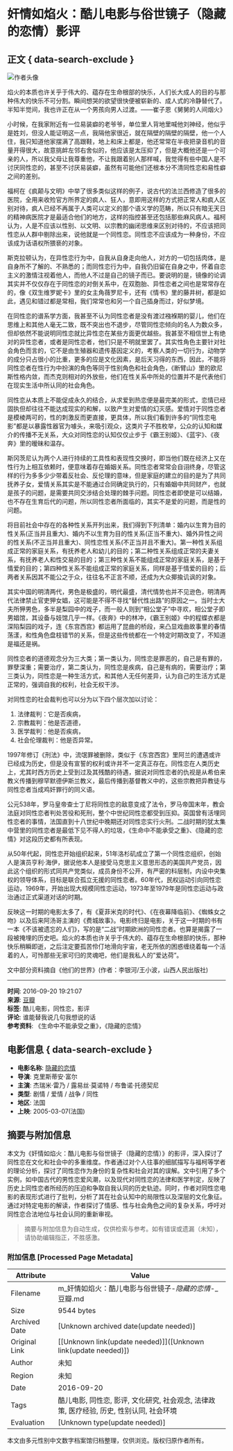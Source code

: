# 奸情如焰火：酷儿电影与俗世镜子（隐藏的恋情）影评

## 正文 { data-search-exclude }


![作者头像](https://img1.doubanio.com/icon/u2006789-28.jpg)

焰火的本质也许关乎于伟大的、蕴存在生命根部的快乐，人们长大成人的目的与那种伟大的快乐不可分割。瞬间想哭的欲望很快便被崭新的、成人式的冷静替代了。半知半觉间，我也许正在从一个男孩向男人过渡。——崔子恩《舅舅的人间烟火》

小时候，在我家附近有一位易装癖的老爷爷，单位里人背地里喊他刘神经，他似乎是姓刘，但没人能证明这一点，我隔他家很近，就在隔壁的隔壁的隔壁，他一个人住，我只知道他家摆满了高跟鞋，地上和床上都是，他还常常在半夜把录音机的音量开得很大，故意挑衅左邻右舍似的，他应该是太压抑了，但是大概他还是一个可亲的人，所以我父母让我尊重他，不让我跟着别人那样喊，我觉得有些中国人是不讨厌同性恋的，甚至不讨厌易装癖，虽然有可能他们还根本分不清同性恋和易性癖之间的差别。

福柯在《疯颠与文明》中举了很多类似这样的例子，说古代的法兰西修造了很多的医院，全用来收殓官方所界定的疯人、狂人，意即用这样的方式把正常人和疯人区别对待，疯人已经不再属于人类可以定义的那个语义学的范畴，所以只有暗无天日的精神病医院才是最适合他们的地方，这样的指控甚至还包括那些麻风病人。福柯认为，人是不应该以性别、以文明、以宗教的幽闭思维来区别对待的，不应该把同性恋从人群中剔除出来，说他就是一个同性恋。同性恋不应该成为一种身份，不应该成为话语权所猥亵的对象。

斯克拉顿认为，在异性恋行为中，自我从自身走向他人，对方的一切包括肉体，是自身所不了解的、不熟悉的；而同性恋行为中，自我仍旧留在自身之中，怀着自恋主义的激情注视着他人，而他人不过是自己的镜子而已。要说明的是，镜像的论调其实并不仅仅存在于同性恋的对倒关系中，在双胞胎、异性恋者之间也是常常存在的，像《双生维罗妮卡》里的女主角薇罗尼卡，还有《情书》里的藤井树，都是如此，遇见和错过都是常相，我们常常也和另一个自己插身而过，好似梦境。

在同性恋的谱系学方面，我甚至不认为同性恋者是没有渡过襁褓期的婴儿，他们在思维上和其他人毫无二致，既不突出也不退步，尽管同性恋倾向的名人为数众多，但却依然不能说明同性恋就比异性恋在某些方面更优越些。我甚至不相信世上有绝对的异性恋者，或者是同性恋者，他们只是不明就里罢了。其实性角色主要针对社会角色而言的，它不是由生殖器和遗传基因定义的，考察人类的一切行为，动物学的成分只占很小的比重，更多的应是文化因素，是后天习得的东西，因此，不能将同性恋者在性行为中扮演的角色等同于性别角色和社会角色，《断臂山》里的欧尼斯性格内敛，而杰克则相对的外放些，他们在性关系中所处的位置并不是代表他们在现实生活中所认同的社会角色。

同性恋从本质上不能促成永久的结合，从求爱到热恋便是最完美的形式，恋情已经固执但却往往不能达成现实的和解，以致产生对爱情的幻灭感。爱情对于同性恋者是模棱两可的，性的刺激反而更直接，更具体，所以我们看到许多的“同性恋电影”都是以暴露性器官为噱头，来吸引观众，这类片子不胜枚举，公众的认知和媒介的传播不无关系，大众对同性恋的认知仅仅止步于《霸王别姬》、《蓝宇》、《夜奔》里的暧昧和温存。

斯冈茨尼认为两个人进行持续的工具性和表现性交换时，即当他们既在经济上又在性行为上相互依赖时，便意味着存在婚姻关系。同性恋者常常会自诩终身，尽管这样的行为多多少少带着反社会、反伦理的意味，但是家庭的建立的目的是为了共同抚养子女，爱情关系其实是不能通过合同确定执行的，只有婚姻中共同财产，也就是孩子的问题，是需要共同交涉结合处理的棘手问题。同性恋者即使是可以结婚，也不存在生育后代的问题，所以同性恋者所面临的，其实不是爱的问题，而是性的问题。

将目前社会中存在的各种性关系开列出来，我们得到下列清单：婚内以生育为目的性关系(正当并且重大)、婚内不以生育为目的性关系(正当不重大)、婚外异性之间的性关系(不正当并且重大)、同性恋性关系(不正当并且不重大)。第一种性关系组成正常的家庭关系，有抚养老人和幼儿的目的；第二种性关系组成正常的夫妻关系，有抚养老人和性交易的目的；第三种性关系不能组成正常的家庭关系，是基于情爱的目的；第四种性关系不能组成正常的家庭关系，同样是基于情爱的目的；后两者关系因其不能公之于众，往往名不正言不顺，还成为大众揶揄讥讽的对象。

其实中国的明清两代，男色是极盛的，明代最盛，清代情势也并不见逊色，明清两代法律禁止官吏狎女娼，这可能是不得不寻找“替代性出路”的原因之一。当时士大夫所狎男色，多半是梨园中的戏子，而一般人则到“相公堂子”中寻欢，相公堂子即男娼馆，其设备与妓馆几乎一样。《夜奔》中的林冲，《霸王别姬》中的程蝶衣都是深陷梨园的戏子，连《东宫西宫》都运用了昆曲的桥段，来凸显戏曲故事里的春情荡漾，和性角色盘枝错节的关系，但是这些传统都在一个特定时期改变了，不知道是福还是祸。

同性恋者的道德观念分为三大类；第一类认为，同性恋是罪恶的，自己是有罪的，罪孽深重；需要治疗，第二类认为，同性恋是疾病，自己是有病的，需要治疗；第三类认为，同性恋是一种生活方式，和其他人无任何差异，认为自己的生活方式是正常的，强调自我的权利，社会无权干涉。

对同性恋的社会裁判也可以分为以下四个层次加以讨论：

1. 法律裁判：它是否疾病，
2. 宗教裁判：他是否道德，
3. 医学裁判：他是否疾病，
4. 社会伦理裁判：他是否异常。

1997年修订《刑法》中，流氓罪被删除，类似于《东宫西宫》里阿兰的遭遇或许已经成为历史，但是没有宣誓的权利或许并不一定真正存在。同性恋在人类历史上，尤其时西方历史上受到过及其残酷的待遇，据说对同性恋者的仇视是从希伯来教义传播到穆罕默德伊斯兰教义，最后传播到基督教义中的，这些宗教把异教徒与同性恋者当成鸡奸罪行的同义语。

公元538年，罗马皇帝查士丁尼将同性恋的敌意变成了法令，罗马帝国末年，教会法庭对同性恋者判处苦役和死刑，整个中世纪同性恋都受到压抑。英国曾有活埋同性恋者的事情，法国直到十八世纪中晚期还对同性恋实行火刑。二战时期的犹太集中营里的同性恋者是最低下见不得人的垃圾，《生命中不能承受之重》、《隐藏的恋情》对这段历史都有所表现。

从50年代起，同性恋开始组织起来，51年洛杉矶成立了第一个同性恋组织，创始人是演员亨利·海伊，据说他本人是接受马克思主义意思形态的美国共产党员，因此这个组织的形式同共产党类似，成员身份不公开，有严密的科层制，内设中央集权的领导体系，目标是联合孤立无援的同性恋者。60年代，民权运动引向同性恋运动，1969年，开始出现大规模同性恋运动，1973年至1979年是同性恋运动与政治通过正式渠道对话的时期。

反映这一时期的电影太多了，有《夏菲米克的时代》、《在夜幕降临前》、《蜘蛛女之吻》以及后来阿汤哥主演的《费城故事》。电影终归是电影，关于这一时期的书有一本《不该被遗忘的人们》，写的是“二战”时期欧洲的同性恋者。也算是揭露了一段被掩埋的历史吧。焰火的本质也许关乎于伟大的、蕴存在生命根部的快乐，那种快乐稍瞬即逝，之后注定要孤苦伶仃地滑向宇宙，老无所依的困惑缠绕着每一个活着的人，可怜那些无家可归的灵魂吧，他们是我私人的”爱达荷”。

文中部分资料摘自《他们的世界》(作者：李银河/王小波，山西人民出版社)

---
**时间**: 2016-09-20 19:21:07  
**来源**: [豆瓣](https://www.douban.com)  
**标签**: 酷儿电影，同性恋，影评  
**评论**: 谁能替我说几句我想说的话  
**参考资料**: 《生命中不能承受之重》，《隐藏的恋情》

## 电影信息 { data-search-exclude }
- **电影名称**: [隐藏的恋情](https://movie.douban.com/subject/1946786/)
- **导演**: 克里斯蒂安·富尔
- **主演**: 杰瑞米·雷乃 / 露易丝·莫诺特 / 布鲁诺·托德契尼
- **类型**: 剧情 / 爱情 / 战争 / 同性
- **地区**: 法国
- **上映**: 2005-03-07(法国)
<!-- tcd_original_link https://m.douban.com/movie/review/4878721/ -->


## 摘要与附加信息

<!-- tcd_abstract -->
本文为《奸情如焰火：酷儿电影与俗世镜子（隐藏的恋情）》的影评，深入探讨了同性恋在文化和社会中的多重维度。作者通过对个人往事的细腻描写与福柯等学者的理论分析，探讨了同性恋作为身份的复杂性和社会对其的误解。文中引用了多个实例，如中国古代的男性恋爱风潮，以及现代对同性恋的法律和医学判定，反映了历史上同性恋者所经历的压迫和争取自我认同的历史轨迹。同时，作者对同性恋电影的表现形式进行了批判，分析了其在社会认知中的局限性以及深层的文化象征。通过对特定电影的解读，作者探讨了情感、性与社会角色之间的复杂关系，呼吁对同性恋合法地位与社会认同的重新审视。
<!-- tcd_abstract_end -->

> 摘要与附加信息为自动生成，仅供检索与参考。如有错误或遗漏（未知），请协助编辑指正，不胜感激。

### 附加信息 [Processed Page Metadata]

| Attribute       | Value                                  |
|-----------------|----------------------------------------|
| Filename        | m_奸情如焰火：酷儿电影与俗世镜子-_隐藏的恋情_-_豆瓣.md                             |
| Size            | 9544 bytes                           |
| Archived Date   | [Unknown archived date(update needed)]                             |
| Original Link   | [[Unknown link(update needed)]]([Unknown link(update needed)])                       |
| Author          | 未知                               |
| Region          | 未知                               |
| Date            | 2016-09-20                                 |
| Tags            | 酷儿电影, 同性恋, 影评, 文化研究, 社会观念, 法律政策, 医疗经验, 历史, 性别认同, 社会环境                                 |
| Evaluation            | [Unknown type(update needed)]                                 |
<!-- tcd_table_end -->

本文由多元性别中文数字档案馆归档整理，仅供浏览。版权归原作者所有。
